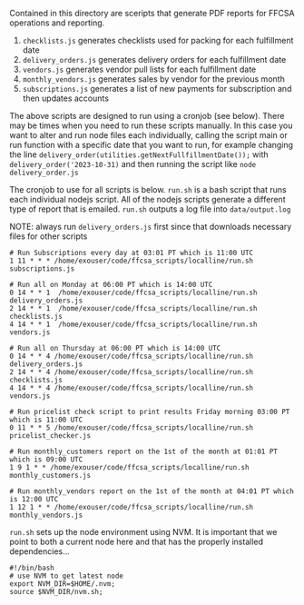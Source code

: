 Contained in this directory are sceripts that generate PDF reports for FFCSA operations and reporting.

1. `checklists.js` generates checklists used for packing for each fulfillment date
2. `delivery_orders.js` generates delivery orders for each fulfillment date
3. `vendors.js` generates vendor pull lists for each fulfillment date
4. `monthly_vendors.js`  generates sales by vendor for the previous month
5. `subscriptions.js`  generates a list of new payments for subscription and then updates accounts

The above scripts are designed to run using a cronjob (see below).  There may be times when you need to run these scripts
manually.  In this case you want to alter and run node files each individually,
calling the script main or run function with a specific date that you want to run,
for example changing the line `delivery_order(utilities.getNextFullfillmentDate());` with `delivery_order('2023-10-31)`
and then running the script like  `node delivery_order.js` 

The cronjob to use for all scripts is below.  `run.sh` is a bash script that runs
each individual nodejs script.  All of the nodejs scripts generate a different
type of report that is emailed.  `run.sh` outputs a log file into `data/output.log`

NOTE: always run `delivery_orders.js` first since that downloads necessary files for other
scripts

```
# Run Subscriptions every day at 03:01 PT which is 11:00 UTC
1 11 * * * /home/exouser/code/ffcsa_scripts/localline/run.sh subscriptions.js

# Run all on Monday at 06:00 PT which is 14:00 UTC
0 14 * * 1  /home/exouser/code/ffcsa_scripts/localline/run.sh delivery_orders.js 
2 14 * * 1  /home/exouser/code/ffcsa_scripts/localline/run.sh checklists.js
4 14 * * 1  /home/exouser/code/ffcsa_scripts/localline/run.sh vendors.js

# Run all on Thursday at 06:00 PT which is 14:00 UTC
0 14 * * 4 /home/exouser/code/ffcsa_scripts/localline/run.sh delivery_orders.js
2 14 * * 4 /home/exouser/code/ffcsa_scripts/localline/run.sh checklists.js
4 14 * * 4 /home/exouser/code/ffcsa_scripts/localline/run.sh vendors.js

# Run pricelist check script to print results Friday morning 03:00 PT which is 11:00 UTC
0 11 * * 5 /home/exouser/code/ffcsa_scripts/localline/run.sh pricelist_checker.js

# Run monthly_customers report on the 1st of the month at 01:01 PT which is 09:00 UTC
1 9 1 * * /home/exouser/code/ffcsa_scripts/localline/run.sh monthly_customers.js

# Run monthly_vendors report on the 1st of the month at 04:01 PT which is 12:00 UTC
1 12 1 * * /home/exouser/code/ffcsa_scripts/localline/run.sh monthly_vendors.js

```

`run.sh` sets up the node environment using NVM. It is important that we point to both
a current node here and that has the properly installed dependencies...

```
#!/bin/bash
# use NVM to get latest node
export NVM_DIR=$HOME/.nvm;
source $NVM_DIR/nvm.sh;
```
